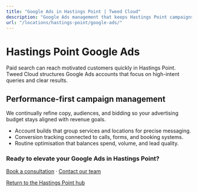 ```yaml
---
title: "Google Ads in Hastings Point | Tweed Cloud"
description: "Google Ads management that keeps Hastings Point campaigns efficient and measurable."
url: "/locations/hastings-point/google-ads/"
---
```


# Hastings Point Google Ads

Paid search can reach motivated customers quickly in Hastings Point. Tweed Cloud structures Google Ads accounts that focus on high-intent queries and clear results.

## Performance-first campaign management

We continually refine copy, audiences, and bidding so your advertising budget stays aligned with revenue goals.

- Account builds that group services and locations for precise messaging.
- Conversion tracking connected to calls, forms, and booking systems.
- Routine optimisation that balances spend, volume, and lead quality.

### Ready to elevate your Google Ads in Hastings Point?

[Book a consultation](/consultation/) · [Contact our team](/contact/)

[Return to the Hastings Point hub](/locations/hastings-point/)
